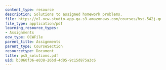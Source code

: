 ```yaml
---
content_type: resource
description: Solutions to assigned homework problems.
file: https://ol-ocw-studio-app-qa.s3.amazonaws.com/courses/hst-542j-quantitative-physiology-organ-transport-systems-spring-2004/b3060f36e03826bd4d059c15d875a3c6_ps5_solutions.pdf
file_type: application/pdf
learning_resource_types:
- Assignments
ocw_type: OCWFile
parent_title: Assignments
parent_type: CourseSection
resourcetype: Document
title: ps5_solutions.pdf
uid: b3060f36-e038-26bd-4d05-9c15d875a3c6
---
```

